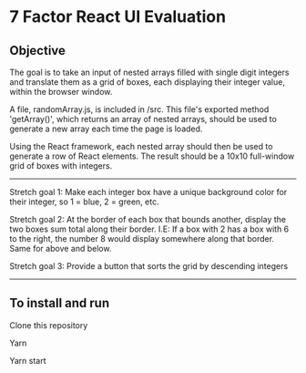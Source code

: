 # 7 Factor React UI Evaluation

## Objective

The goal is to take an input of nested arrays filled with single digit integers and translate
them as a grid of boxes, each displaying their integer value, within the browser window.

A file, randomArray.js, is included in /src.  This file's exported method 'getArray()', which returns an array of nested arrays,
should be used to generate a new array each time the page is loaded.

Using the React framework, each nested array should then be used to generate a row of React elements.  The result should be
a 10x10 full-window grid of boxes with integers.

----

Stretch goal 1:  Make each integer box have a unique background color for their integer, so 1 = blue, 2 = green, etc.

Stretch goal 2: At the border of each box that bounds another, display the two boxes sum total along their border.
I.E: If a box with 2 has a box with 6 to the right, the number 8 would display somewhere along that border.  Same for above and below.

Stretch goal 3: Provide a button that sorts the grid by descending integers

---

## To install and run

Clone this repository

Yarn

Yarn start
